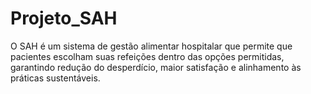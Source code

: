 # Projeto_SAH
O SAH é um sistema de gestão alimentar hospitalar que permite que pacientes escolham suas refeições dentro das opções permitidas, garantindo redução do desperdício, maior satisfação e alinhamento às práticas sustentáveis.  

